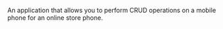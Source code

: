 An application that allows you to perform CRUD operations on a mobile phone for an online store phone.
